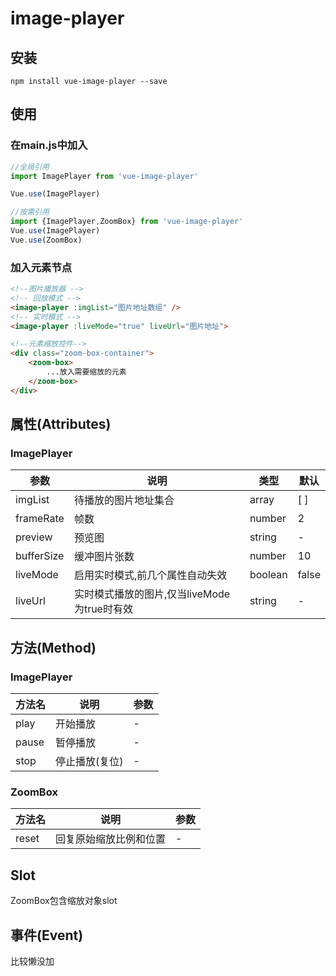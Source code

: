 # image-player

## 安装
```
npm install vue-image-player --save
```
## 使用
### 在main.js中加入
``` JavaScript
//全局引用
import ImagePlayer from 'vue-image-player'

Vue.use(ImagePlayer)

//按需引用
import {ImagePlayer,ZoomBox} from 'vue-image-player'
Vue.use(ImagePlayer)
Vue.use(ZoomBox)
```

### 加入元素节点
``` html
<!--图片播放器 -->
<!-- 回放模式 -->
<image-player :imgList="图片地址数组" />
<!-- 实时模式 -->
<image-player :liveMode="true" liveUrl="图片地址">

<!--元素缩放控件-->
<div class="zoom-box-container">
    <zoom-box>
        ...放入需要缩放的元素
    </zoom-box>
</div>

```

## 属性(Attributes)
### ImagePlayer
参数|说明|类型|默认
--|--|--|--
imgList|待播放的图片地址集合|array|[ ]
frameRate|帧数|number|2
preview|预览图|string|-
bufferSize|缓冲图片张数|number|10
liveMode|启用实时模式,前几个属性自动失效|boolean|false
liveUrl|实时模式播放的图片,仅当liveMode为true时有效|string|-

## 方法(Method)
### ImagePlayer
方法名|说明|参数
--|--|--
play|开始播放|-
pause|暂停播放|-
stop|停止播放(复位)|-

### ZoomBox
方法名|说明|参数
--|--|--
reset|回复原始缩放比例和位置|-

## Slot
ZoomBox包含缩放对象slot

## 事件(Event)
比较懒没加



